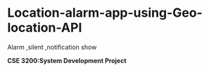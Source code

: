 # Location-alarm-app-using-Geo-location-API
Alarm ,silent ,notification show

<b>CSE 3200:System Development Project </b>
